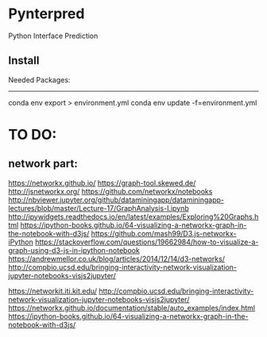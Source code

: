 # Pynterpred

Python Interface Prediction

## Install
Needed Packages:

----

conda env export > environment.yml
conda env update -f=environment.yml

# TO DO:

## network part:
https://networkx.github.io/
https://graph-tool.skewed.de/
http://jsnetworkx.org/
https://github.com/networkx/notebooks
http://nbviewer.jupyter.org/github/dataminingapp/dataminingapp-lectures/blob/master/Lecture-17/GraphAnalysis-I.ipynb
http://ipywidgets.readthedocs.io/en/latest/examples/Exploring%20Graphs.html
https://ipython-books.github.io/64-visualizing-a-networkx-graph-in-the-notebook-with-d3js/
https://github.com/mash99/D3.js-networkx-iPython
https://stackoverflow.com/questions/19662984/how-to-visualize-a-graph-using-d3-js-in-ipython-notebook
https://andrewmellor.co.uk/blog/articles/2014/12/14/d3-networks/
http://compbio.ucsd.edu/bringing-interactivity-network-visualization-jupyter-notebooks-visjs2jupyter/

https://networkit.iti.kit.edu/
http://compbio.ucsd.edu/bringing-interactivity-network-visualization-jupyter-notebooks-visjs2jupyter/
https://networkx.github.io/documentation/stable/auto_examples/index.html
https://ipython-books.github.io/64-visualizing-a-networkx-graph-in-the-notebook-with-d3js/
